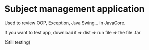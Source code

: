 # Subject management application
Used to review OOP, Exception, Java Swing... in JavaCore.

If you want to test app, download it => dist => run file => the file .far

(Still testing)
